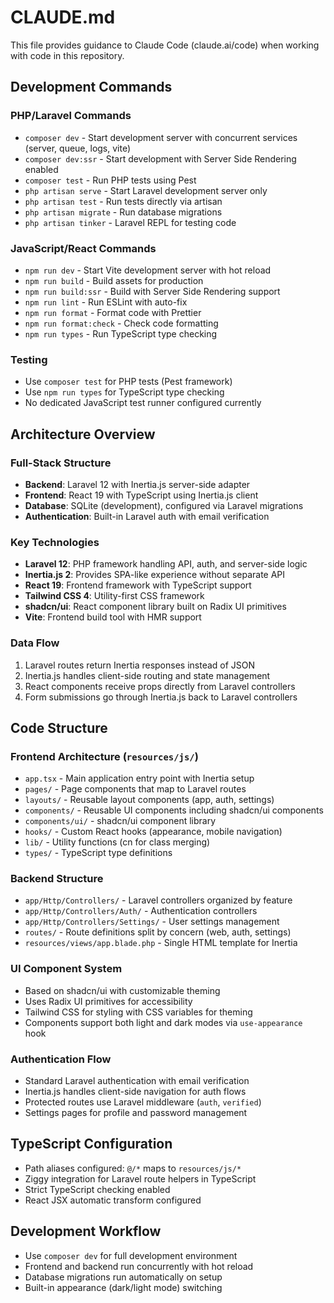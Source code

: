 # CLAUDE.md

This file provides guidance to Claude Code (claude.ai/code) when working with code in this repository.

## Development Commands

### PHP/Laravel Commands
- `composer dev` - Start development server with concurrent services (server, queue, logs, vite)
- `composer dev:ssr` - Start development with Server Side Rendering enabled
- `composer test` - Run PHP tests using Pest
- `php artisan serve` - Start Laravel development server only
- `php artisan test` - Run tests directly via artisan
- `php artisan migrate` - Run database migrations
- `php artisan tinker` - Laravel REPL for testing code

### JavaScript/React Commands
- `npm run dev` - Start Vite development server with hot reload
- `npm run build` - Build assets for production
- `npm run build:ssr` - Build with Server Side Rendering support
- `npm run lint` - Run ESLint with auto-fix
- `npm run format` - Format code with Prettier
- `npm run format:check` - Check code formatting
- `npm run types` - Run TypeScript type checking

### Testing
- Use `composer test` for PHP tests (Pest framework)
- Use `npm run types` for TypeScript type checking
- No dedicated JavaScript test runner configured currently

## Architecture Overview

### Full-Stack Structure
- **Backend**: Laravel 12 with Inertia.js server-side adapter
- **Frontend**: React 19 with TypeScript using Inertia.js client
- **Database**: SQLite (development), configured via Laravel migrations
- **Authentication**: Built-in Laravel auth with email verification

### Key Technologies
- **Laravel 12**: PHP framework handling API, auth, and server-side logic
- **Inertia.js 2**: Provides SPA-like experience without separate API
- **React 19**: Frontend framework with TypeScript support
- **Tailwind CSS 4**: Utility-first CSS framework
- **shadcn/ui**: React component library built on Radix UI primitives
- **Vite**: Frontend build tool with HMR support

### Data Flow
1. Laravel routes return Inertia responses instead of JSON
2. Inertia.js handles client-side routing and state management
3. React components receive props directly from Laravel controllers
4. Form submissions go through Inertia.js back to Laravel controllers

## Code Structure

### Frontend Architecture (`resources/js/`)
- `app.tsx` - Main application entry point with Inertia setup
- `pages/` - Page components that map to Laravel routes
- `layouts/` - Reusable layout components (app, auth, settings)
- `components/` - Reusable UI components including shadcn/ui components
- `components/ui/` - shadcn/ui component library
- `hooks/` - Custom React hooks (appearance, mobile navigation)
- `lib/` - Utility functions (cn for class merging)
- `types/` - TypeScript type definitions

### Backend Structure
- `app/Http/Controllers/` - Laravel controllers organized by feature
- `app/Http/Controllers/Auth/` - Authentication controllers
- `app/Http/Controllers/Settings/` - User settings management
- `routes/` - Route definitions split by concern (web, auth, settings)
- `resources/views/app.blade.php` - Single HTML template for Inertia

### UI Component System
- Based on shadcn/ui with customizable theming
- Uses Radix UI primitives for accessibility
- Tailwind CSS for styling with CSS variables for theming
- Components support both light and dark modes via `use-appearance` hook

### Authentication Flow
- Standard Laravel authentication with email verification
- Inertia.js handles client-side navigation for auth flows
- Protected routes use Laravel middleware (`auth`, `verified`)
- Settings pages for profile and password management

## TypeScript Configuration
- Path aliases configured: `@/*` maps to `resources/js/*`
- Ziggy integration for Laravel route helpers in TypeScript
- Strict TypeScript checking enabled
- React JSX automatic transform configured

## Development Workflow
- Use `composer dev` for full development environment
- Frontend and backend run concurrently with hot reload
- Database migrations run automatically on setup
- Built-in appearance (dark/light mode) switching